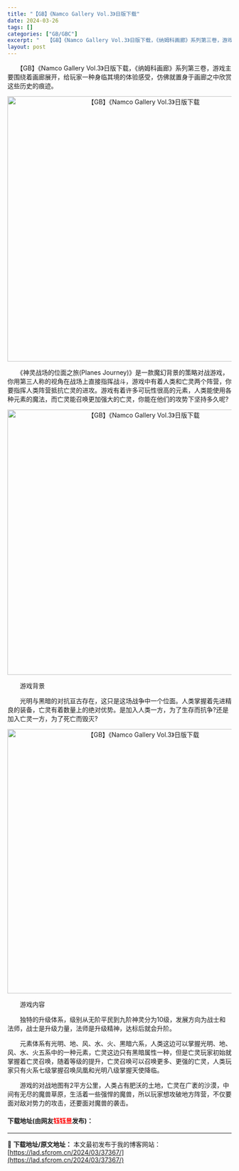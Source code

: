 ```yaml
---
title: "【GB】《Namco Gallery Vol.3》日版下载"
date: 2024-03-26
tags: []
categories: ["GB/GBC"]
excerpt: "　　【GB】《Namco Gallery Vol.3》日版下载，《纳姆科画廊》系列第三卷，游戏主要围绕着画廊展开，给玩家一种身临其境的体验感受，仿佛就置身于画廊之中欣赏这些历史的痕迹。 　　《神灵战场的位面之旅(Planes Journey)》是一款魔幻背景的策略对战游戏，你用第三人称的视角在战场上&hellip;"
layout: post
---
```


 <p>　　【GB】《Namco Gallery Vol.3》日版下载，《纳姆科画廊》系列第三卷，游戏主要围绕着画廊展开，给玩家一种身临其境的体验感受，仿佛就置身于画廊之中欣赏这些历史的痕迹。</p> <p align="center"><img align="" border="0" src="https://lad.sfcrom.cn/wp-content/uploads/2024/03/20240326_660281ec70582.png" width="597" alt="【GB】《Namco Gallery Vol.3》日版下载" /></p> <p>　　《神灵战场的位面之旅(Planes Journey)》是一款魔幻背景的策略对战游戏，你用第三人称的视角在战场上直接指挥战斗，游戏中有着人类和亡灵两个阵营，你要指挥人类阵营抵抗亡灵的进攻。游戏有着许多可玩性很高的元素，人类能使用各种元素的魔法，而亡灵能召唤更加强大的亡灵，你能在他们的攻势下坚持多久呢?</p> <p align="center"><img align="" border="0" src="https://lad.sfcrom.cn/wp-content/uploads/2024/03/20240326_660281ed5d72a.png" width="597" alt="【GB】《Namco Gallery Vol.3》日版下载" /></p> <p>　　游戏背景</p> <p>　　光明与黑暗的对抗亘古存在，这只是这场战争中一个位面。人类掌握着先进精良的装备，亡灵有着数量上的绝对优势。是加入人类一方，为了生存而抗争?还是加入亡灵一方，为了死亡而毁灭?</p> <p align="center"><img align="" border="0" src="https://lad.sfcrom.cn/wp-content/uploads/2024/03/20240326_660281ef07b68.png" width="595" alt="【GB】《Namco Gallery Vol.3》日版下载" /></p> <p>　　游戏内容</p> <p>　　独特的升级体系，级别从无阶平民到九阶神灵分为10级，发展方向为战士和法师，战士是升级力量，法师是升级精神，达标后就会升阶。</p> <p>　　元素体系有光明、地、风、水、火、黑暗六系，人类这边可以掌握光明、地、风、水、火五系中的一种元素，亡灵这边只有黑暗属性一种，但是亡灵玩家初始就掌握着亡灵召唤，随着等级的提升，亡灵召唤可以召唤更多、更强的亡灵，人类玩家只有火系七级掌握召唤凤凰和光明八级掌握天使降临。</p> <p>　　游戏的对战地图有2平方公里，人类占有肥沃的土地，亡灵在广袤的沙漠，中间有无尽的魔兽草原，生活着一些强悍的魔兽，所以玩家想攻破地方阵营，不仅要面对敌对势力的攻击，还要面对魔兽的袭击。</p> <p><h4>下载地址(由网友<font color="red">钰钰昱</font>发布)：</h4></p> 

---
📖 **下载地址/原文地址：** 本文最初发布于我的博客网站：[https://lad.sfcrom.cn/2024/03/37367/](https://lad.sfcrom.cn/2024/03/37367/)

